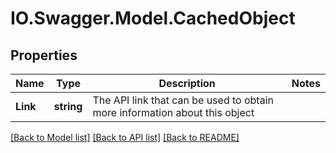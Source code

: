 # IO.Swagger.Model.CachedObject
## Properties

Name | Type | Description | Notes
------------ | ------------- | ------------- | -------------
**Link** | **string** | The API link that can be used to obtain more information about this object | 

[[Back to Model list]](../README.md#documentation-for-models) [[Back to API list]](../README.md#documentation-for-api-endpoints) [[Back to README]](../README.md)

